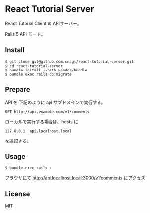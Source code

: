 # React Tutorial Server

React Tutorial Client の APIサーバー。

Rails 5 API モード。

## Install
```
$ git clone git@github.com:cncgl/react-tutorial-server.git
$ cd react-tutorial-server
$ bundle install --path vendor/bundle
$ bundle exec rails db:migrate
```

## Prepare
API を 下記のように api サブドメインで実行する。

```
GET http://api.example.com/v1/comments
```
ローカルで実行する場合は、hosts に
```
127.0.0.1  api.localhost.local
```
を追記する。

## Usage
```
$ bundle exec rails s
```
ブラウザにて http://api.localhost.local:3000/v1/comments にアクセス 

## License
[MIT](LICENSE)
